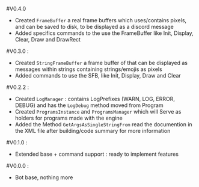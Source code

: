 #V0.4.0
- Created `FrameBuffer` a real frame buffers which uses/contains pixels, and can be saved to disk, to be displayed as a discord message
- Added specifics commands to the use the FrameBuffer like Init, Display, Clear, Draw and DrawRect

#V0.3.0 :
- Created `StringFrameBuffer` a frame buffer of that can be displayed as messages within strings containing strings/emojis as pixels
- Added commands to use the SFB, like Init, Display, Draw and Clear

#V0.2.2 :
- Created `LogManager` : contains LogPrefixes (WARN, LOG, ERROR, DEBUG) and has the `LogDebug` method moved from Program
- Created `ProgramsInstance` and `ProgramsManager` which will Serve as holders for programs made with the engine
- Added the Method `GetArgsAsSingleStringFrom` read the documention in the XML file after building/code summary for more information

#V0.1.0 :
- Extended base + command support : ready to implement features

#V0.0.0 :
- Bot base, nothing more
